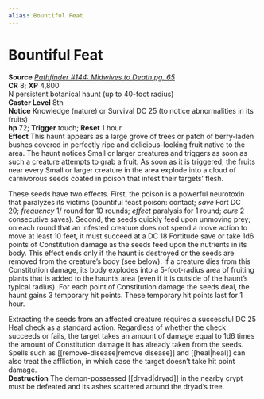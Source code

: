 ```yaml
---
alias: Bountiful Feat
---
```


# Bountiful Feat

**Source** [_Pathfinder #144: Midwives to Death pg. 65_](https://paizo.com/products/btq01zno)  
**CR** 8; **XP** 4,800  
N persistent botanical haunt (up to 40-foot radius)  
**Caster Level** 8th  
**Notice** Knowledge (nature) or Survival DC 25 (to notice abnormalities in its fruits)  
**hp** 72; **Trigger** touch; **Reset** 1 hour  
**Effect** This haunt appears as a large grove of trees or patch of berry-laden bushes covered in perfectly ripe and delicious-looking fruit native to the area. The haunt notices Small or larger creatures and triggers as soon as such a creature attempts to grab a fruit. As soon as it is triggered, the fruits near every Small or larger creature in the area explode into a cloud of carnivorous seeds coated in poison that infest their targets’ flesh.  
  
These seeds have two effects. First, the poison is a powerful neurotoxin that paralyzes its victims (bountiful feast poison: contact; _save_ Fort DC 20; _frequency_ 1/ round for 10 rounds; _effect_ paralysis for 1 round; _cure_ 2 consecutive saves). Second, the seeds quickly feed upon unmoving prey; on each round that an infested creature does not spend a move action to move at least 10 feet, it must succeed at a DC 18 Fortitude save or take 1d6 points of Constitution damage as the seeds feed upon the nutrients in its body. This effect ends only if the haunt is destroyed or the seeds are removed from the creature’s body (see below). If a creature dies from this Constitution damage, its body explodes into a 5-foot-radius area of fruiting plants that is added to the haunt’s area (even if it is outside of the haunt’s typical radius). For each point of Constitution damage the seeds deal, the haunt gains 3 temporary hit points. These temporary hit points last for 1 hour.  
  
Extracting the seeds from an affected creature requires a successful DC 25 Heal check as a standard action. Regardless of whether the check succeeds or fails, the target takes an amount of damage equal to 1d6 times the amount of Constitution damage it has already taken from the seeds. Spells such as [[remove-disease|remove disease]] and [[heal|heal]] can also treat the affliction, in which case the target doesn’t take hit point damage.  
**Destruction** The demon-possessed [[dryad|dryad]] in the nearby crypt must be defeated and its ashes scattered around the dryad’s tree.
